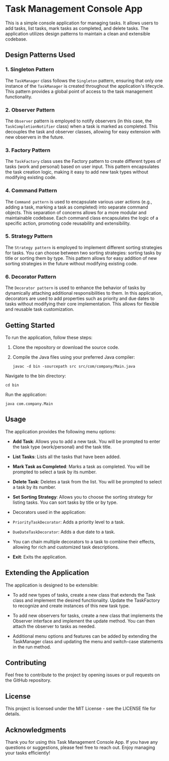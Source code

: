 # Task Management Console App

This is a simple console application for managing tasks. It allows users to add tasks, list tasks, mark tasks as completed, and delete tasks. The application utilizes design patterns to maintain a clean and extensible codebase.

## Design Patterns Used

### 1. Singleton Pattern

The `TaskManager` class follows the `Singleton` pattern, ensuring that only one instance of the `TaskManager` is created throughout the application's lifecycle. This pattern provides a global point of access to the task management functionality.

### 2. Observer Pattern

The `Observer` pattern is employed to notify observers (in this case, the `TaskCompletionNotifier` class) when a task is marked as completed. This decouples the task and observer classes, allowing for easy extension with new observers in the future.

### 3. Factory Pattern

The `TaskFactory` class uses the Factory pattern to create different types of tasks (work and personal) based on user input. This pattern encapsulates the task creation logic, making it easy to add new task types without modifying existing code.

### 4. Command Pattern

The `Command pattern` is used to encapsulate various user actions (e.g., adding a task, marking a task as completed) into separate command objects. This separation of concerns allows for a more modular and maintainable codebase. Each command class encapsulates the logic of a specific action, promoting code reusability and extensibility.

### 5. Strategy Pattern
The `Strategy pattern` is employed to implement different sorting strategies for tasks. You can choose between two sorting strategies: sorting tasks by title or sorting them by type. This pattern allows for easy addition of new sorting strategies in the future without modifying existing code.

### 6. Decorator Pattern
The `Decorator pattern` is used to enhance the behavior of tasks by dynamically attaching additional responsibilities to them. In this application, decorators are used to add properties such as priority and due dates to tasks without modifying their core implementation. This allows for flexible and reusable task customization.

## Getting Started

To run the application, follow these steps:

1. Clone the repository or download the source code.

2. Compile the Java files using your preferred Java compiler:
   
   ```shell
   javac -d bin -sourcepath src src/com/company/Main.java
   
Navigate to the bin directory:

   ```shell
   cd bin
   ```
Run the application:
   ```shell
java com.company.Main
   ```
## Usage
The application provides the following menu options:

- **Add Task**: Allows you to add a new task. You will be prompted to enter the task type (work/personal) and the task title.

- **List Tasks**: Lists all the tasks that have been added.

- **Mark Task as Completed**: Marks a task as completed. You will be prompted to select a task by its number.

- **Delete Task**: Deletes a task from the list. You will be prompted to select a task by its number.

- **Set Sorting Strategy**: Allows you to choose the sorting strategy for listing tasks. You can sort tasks by title or by type.

- Decorators used in the application:
- `PriorityTaskDecorator`: Adds a priority level to a task.
- `DueDateTaskDecorator`: Adds a due date to a task.
- You can chain multiple decorators to a task to combine their effects, allowing for rich and customized task descriptions.

- **Exit**: Exits the application.

## Extending the Application

The application is designed to be extensible:

- To add new types of tasks, create a new class that extends the Task class and implement the desired functionality. Update the TaskFactory to recognize and create instances of this new task type.

- To add new observers for tasks, create a new class that implements the Observer interface and implement the update method. You can then attach the observer to tasks as needed.

- Additional menu options and features can be added by extending the TaskManager class and updating the menu and switch-case statements in the run method.

## Contributing

Feel free to contribute to the project by opening issues or pull requests on the GitHub repository.

## License

This project is licensed under the MIT License - see the LICENSE file for details.

## Acknowledgments

Thank you for using this Task Management Console App. If you have any questions or suggestions, please feel free to reach out. Enjoy managing your tasks efficiently!
